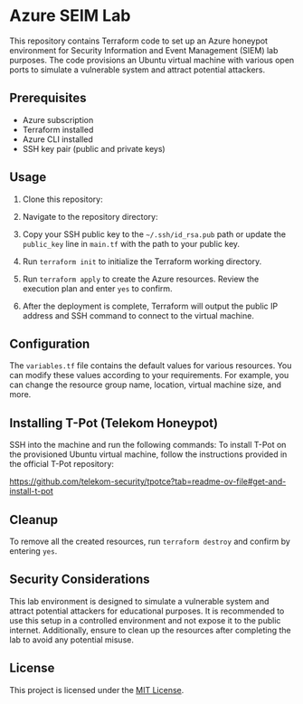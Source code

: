 # Azure SEIM Lab

This repository contains Terraform code to set up an Azure honeypot environment for Security Information and Event Management (SIEM) lab purposes. The code provisions an Ubuntu virtual machine with various open ports to simulate a vulnerable system and attract potential attackers.

## Prerequisites

- Azure subscription
- Terraform installed
- Azure CLI installed
- SSH key pair (public and private keys)

## Usage

1. Clone this repository:


2. Navigate to the repository directory:


3. Copy your SSH public key to the `~/.ssh/id_rsa.pub` path or update the `public_key` line in `main.tf` with the path to your public key.

4. Run `terraform init` to initialize the Terraform working directory.

5. Run `terraform apply` to create the Azure resources. Review the execution plan and enter `yes` to confirm.

6. After the deployment is complete, Terraform will output the public IP address and SSH command to connect to the virtual machine.

## Configuration

The `variables.tf` file contains the default values for various resources. You can modify these values according to your requirements. For example, you can change the resource group name, location, virtual machine size, and more.

## Installing T-Pot (Telekom Honeypot)
SSH into the machine and run the following commands:
To install T-Pot on the provisioned Ubuntu virtual machine, follow the instructions provided in the official T-Pot repository:

https://github.com/telekom-security/tpotce?tab=readme-ov-file#get-and-install-t-pot

## Cleanup

To remove all the created resources, run `terraform destroy` and confirm by entering `yes`.

## Security Considerations

This lab environment is designed to simulate a vulnerable system and attract potential attackers for educational purposes. It is recommended to use this setup in a controlled environment and not expose it to the public internet. Additionally, ensure to clean up the resources after completing the lab to avoid any potential misuse.

## License

This project is licensed under the [MIT License](LICENSE).
